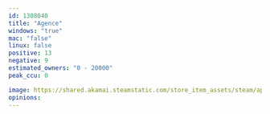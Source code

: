 ```yaml
---
id: 1308040
title: "Agence"
windows: "true"
mac: "false"
linux: false
positive: 13
negative: 9
estimated_owners: "0 - 20000"
peak_ccu: 0

image: https://shared.akamai.steamstatic.com/store_item_assets/steam/apps/1308040/header.jpg?t=1728655531
opinions:
---
```

